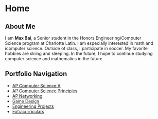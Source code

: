 # Home

## About Me
I am **Max Bai**, a Senior student in the Honors
Engineering/Computer Science program at Charlotte Latin. I am especially
interested in math and icomputer science. Outside of class, I participate in
soccer. My favorite hobbies are skiing and sleeping. In the
future, I hope to continue studying computer science and mathematics in the future.
## Portfolio Navigation
- [AP Computer Science A](ap-csa.md)
- [AP Computer Science Principles](ap-csp.md)
- [AP Networking](ap-networking.md)
- [Game Design](game-design.md)
- [Engineering Projects](engineering-projects.md)
- [Extracurriculars](extracurriculars.md)

